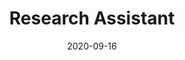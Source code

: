 ---
layout: posts
title: "Research Assistant"
date: 2020-09-16
tags: experience ArcGIS
company: UBC School of Music
location: Vancouver, BC, Canada
dates: April 2017 to Jan. 2018
description: Assisted Prof. Eve Poudrier on a research project investigating the impact of World War II on contemporary Western art music's rhythmic structures. Used ArcGIS Desktop/Online to analyze and visualize the geographic aspect of these historic trends.
---